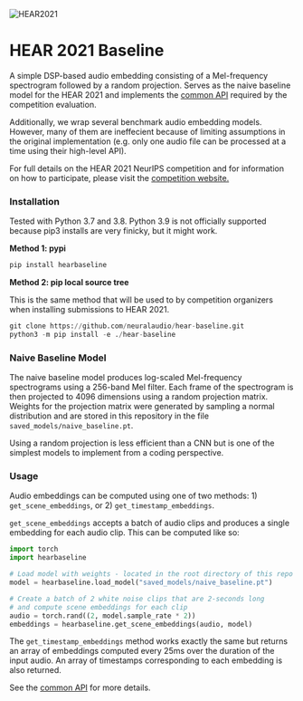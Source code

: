 ![HEAR2021](https://neuralaudio.ai/assets/img/hear-header-sponsor.jpg)
# HEAR 2021 Baseline


A simple DSP-based audio embedding consisting of a Mel-frequency spectrogram followed
by a random projection. Serves as the naive baseline model for the HEAR 2021 and implements
the [common API](https://neuralaudio.ai/hear2021-holistic-evaluation-of-audio-representations.html#common-api)
required by the competition evaluation.

Additionally, we wrap several benchmark audio embedding models.
However, many of them are ineffecient because of limiting assumptions
in the original implementation (e.g. only one audio file can be
processed at a time using their high-level API).

For full details on the HEAR 2021 NeurIPS competition and for information on how to
participate, please visit the
[competition website.](https://neuralaudio.ai/hear2021-holistic-evaluation-of-audio-representations.html)

### Installation

Tested with Python 3.7 and 3.8. Python 3.9 is not officially supported
because pip3 installs are very finicky, but it might work.

**Method 1: pypi**
```python
pip install hearbaseline
```

**Method 2: pip local source tree**

This is the same method that will be used to by competition organizers when installing
submissions to HEAR 2021.
```python
git clone https://github.com/neuralaudio/hear-baseline.git
python3 -m pip install -e ./hear-baseline
```

### Naive Baseline Model
The naive baseline model produces log-scaled Mel-frequency spectrograms using a
256-band Mel filter. Each frame of the spectrogram is then projected to 4096
dimensions using a random projection matrix. Weights for the projection matrix were
generated by sampling a normal distribution and are stored in this repository in the
file `saved_models/naive_baseline.pt`.

Using a random projection is less efficient
than a CNN but is one of the simplest models to implement from a coding perspective.

### Usage

Audio embeddings can be computed using one of two methods: 1)
`get_scene_embeddings`, or 2) `get_timestamp_embeddings`.

`get_scene_embeddings` accepts a batch of audio clips and produces a single embedding
for each audio clip. This can be computed like so:
```python
import torch
import hearbaseline

# Load model with weights - located in the root directory of this repo
model = hearbaseline.load_model("saved_models/naive_baseline.pt")

# Create a batch of 2 white noise clips that are 2-seconds long
# and compute scene embeddings for each clip
audio = torch.rand((2, model.sample_rate * 2))
embeddings = hearbaseline.get_scene_embeddings(audio, model)
```

The `get_timestamp_embeddings` method works exactly the same but returns an array
of embeddings computed every 25ms over the duration of the input audio. An array
of timestamps corresponding to each embedding is also returned.

See the [common API](https://neuralaudio.ai/hear2021-holistic-evaluation-of-audio-representations.html#common-api)
for more details.
